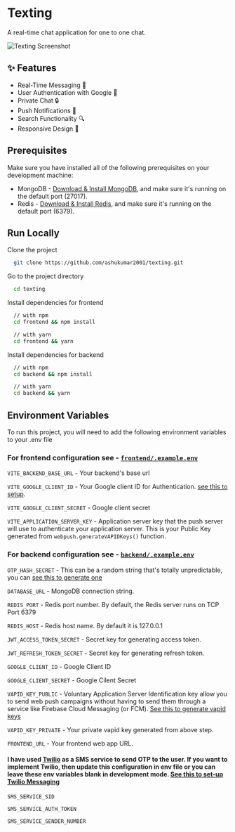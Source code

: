 # Texting

A real-time chat application for one to one chat.

![Texting Screenshot](https://drive.google.com/uc?export=view&id=1ueKpCldKLvzoR3UJV3W_00fXWqjMyjZ_)

## ✨ Features

- Real-Time Messaging 💬
- User Authentication with Google 👤
- Private Chat 🔒
- Push Notifications 🔔
- Search Functionality 🔍
- Responsive Design 📱

## Prerequisites

Make sure you have installed all of the following prerequisites on your development machine:

- MongoDB - [Download & Install MongoDB](http://www.mongodb.org/downloads), and make sure it's running on the default port (27017).
- Redis - [Download & Install Redis](https://redis.io/docs/getting-started/installation/), and make sure it's running on the default port (6379).

## Run Locally

Clone the project

```bash
  git clone https://github.com/ashukumar2001/texting.git
```

Go to the project directory

```bash
  cd texting
```

Install dependencies for frontend

```bash
  // with npm
  cd frontend && npm install

  // with yarn
  cd frontend && yarn
```

Install dependencies for backend

```bash
  // with npm
  cd backend && npm install

  // with yarn
  cd backend && yarn
```

## Environment Variables

To run this project, you will need to add the following environment variables to your .env file

### For frontend configuration see - [`frontend/.example.env`](https://github.com/ashukumar2001/texting/blob/main/frontend/.example.env)

`VITE_BACKEND_BASE_URL` - Your backend's base url

`VITE_GOOGLE_CLIENT_ID` - Your Google client ID for Authentication. [see this to setup](https://developers.google.com/identity/gsi/web/guides/get-google-api-clientid).

`VITE_GOOGLE_CLIENT_SECRET` - Google client secret

`VITE_APPLICATION_SERVER_KEY` - Application server key that the push server will use to authenticate your application server. This is your Public Key generated from `webpush.generateVAPIDKeys()` function.

### For backend configuration see - [`backend/.example.env`](https://github.com/ashukumar2001/texting/blob/main/backend/example.env)

`OTP_HASH_SECRET` - This can be a random string that's totally unpredictable, you can [see this to generate one](https://mojitocoder.medium.com/generate-a-random-jwt-secret-22a89e8be00d)

`DATABASE_URL` - MongoDB connection string.

`REDIS_PORT` - Redis port number. By default, the Redis server runs on TCP Port 6379

`REDIS_HOST` - Redis host name. By default it is 127.0.0.1

`JWT_ACCESS_TOKEN_SECRET` - Secret key for generating access token.

`JWT_REFRESH_TOKEN_SECRET` - Secret key for generating refresh token.

`GOOGLE_CLIENT_ID` - Google Client ID

`GOOGLE_CLIENT_SECRET` - Google Cilent Secret

`VAPID_KEY_PUBLIC` - Voluntary Application Server Identification key allow you to send web push campaigns without having to send them through a service like Firebase Cloud Messaging (or FCM). [See this to generate vapid keys](https://github.com/web-push-libs/web-push#usage)

`VAPID_KEY_PRIVATE` - Your private vapid key generated from above step.

`FRONTEND_URL` - Your frontend web app URL.

#### I have used [Twilio](https://www.twilio.com/en-us/messaging) as a SMS service to send OTP to the user. If you want to implement Twilio, then update this configuration in env file or you can leave these env variables blank in development mode. [See this to set-up Twilio Messaging](https://www.twilio.com/docs/sms/tutorials/how-to-send-sms-messages/node)

`SMS_SERVICE_SID`

`SMS_SERVICE_AUTH_TOKEN`

`SMS_SERVICE_SENDER_NUMBER`
